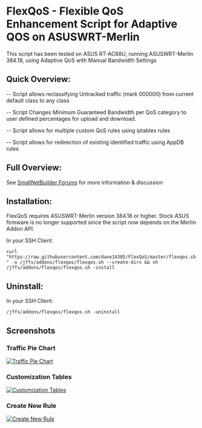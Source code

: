# FlexQoS - Flexible QoS Enhancement Script for Adaptive QOS on ASUSWRT-Merlin

This script has been tested on ASUS RT-AC68U, running ASUSWRT-Merlin 384.18, using Adaptive QoS with Manual Bandwidth Settings

## Quick Overview:

-- Script allows reclassifying Untracked traffic (mark 000000) from current default class to any class

-- Script Changes Minimum Guaranteed Bandwidth per QoS category to user defined percentages for upload and download.

-- Script allows for multiple custom QoS rules using iptables rules

-- Script allows for redirection of existing identified traffic using AppDB rules

## Full Overview:

See <a href="https://www.snbforums.com/threads/release-freshjr-adaptive-qos-improvements-custom-rules-and-inner-workings.36836/" rel="nofollow">SmallNetBuilder Forums</a> for more information & discussion

## Installation:

FlexQoS requires ASUSWRT-Merlin version 384.18 or higher. Stock ASUS firmware is no longer supported since the script now depends on the Merlin Addon API.

In your SSH Client:

``` curl "https://raw.githubusercontent.com/dave14305/FlexQoS/master/flexqos.sh" -o /jffs/addons/flexqos/flexqos.sh --create-dirs && sh /jffs/addons/flexqos/flexqos.sh -install ```

## Uninstall:

In your SSH Client:

``` /jffs/addons/flexqos/flexqos.sh -uninstall ```

## Screenshots

### Traffic Pie Chart
[![Traffic Pie Chart](https://i.imgur.com/htAkaDq.png "Traffic Pie Chart")](https://i.imgur.com/htAkaDq.png "Traffic Pie Chart")

### Customization Tables
[![Customization Tables](https://i.imgur.com/cvus7VE.png "Customization Tables")](https://i.imgur.com/cvus7VE.png "Customization Tables")

### Create New Rule
[![Create New Rule](https://i.imgur.com/dbpABjg.png "Create New Rule")](https://i.imgur.com/dbpABjg.png "Create New Rule")
